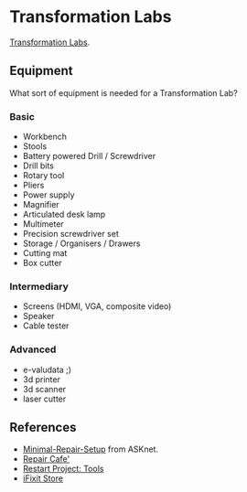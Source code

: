 # Transformation Labs

[Transformation Labs](https://is.efeefe.me/concepts/transformation-lab).

## Equipment

What sort of equipment is needed for a Transformation Lab?

### Basic

 - Workbench
 - Stools
 - Battery powered Drill / Screwdriver
 - Drill bits
 - Rotary tool
 - Pliers
 - Power supply
 - Magnifier
 - Articulated desk lamp
 - Multimeter
 - Precision screwdriver set
 - Storage / Organisers / Drawers
 - Cutting mat
 - Box cutter

### Intermediary

 - Screens (HDMI, VGA, composite video)
 - Speaker
 - Cable tester

### Advanced

 - e-valudata ;)
 - 3d printer
 - 3d scanner
 - laser cutter

 ## References

 - [Minimal-Repair-Setup](https://github.com/ASKnet-Open-Training/Minimal-Repair-Setup) from ASKnet.
 - [Repair Cafe'](https://wikifab.org/wiki/Repair_Cafe%27)
 - [Restart Project: Tools](https://wiki.restarters.net/Tools)
 - [iFixit Store](https://pt.ifixit.com/Store/)
